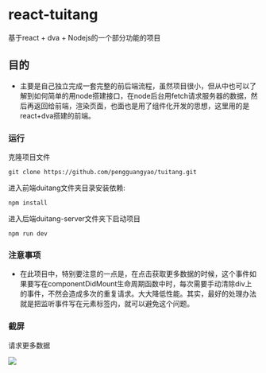 # react-tuitang
基于react + dva + Nodejs的一个部分功能的项目

## 目的

- 主要是自己独立完成一套完整的前后端流程，虽然项目很小，但从中也可以了解到如何简单的用node搭建接口，在node后台用fetch请求服务器的数据，然后再返回给前端，渲染页面，也面也是用了组件化开发的思想，这里用的是react+dva搭建的前端。

### 运行

克隆项目文件

```
git clone https://github.com/pengguangyao/tuitang.git
```

进入前端duitang文件夹目录安装依赖:

```
npm install
```

进入后端duitang-server文件夹下启动项目

```
npm run dev
```

### 注意事项

- 在此项目中，特别要注意的一点是，在点击获取更多数据的时候，这个事件如果要写在componentDidMount生命周期函数中时，每次需要手动清除div上的事件，不然会造成多次的重复请求。大大降低性能。其实，最好的处理办法就是把监听事件写在元素标签内，就可以避免这个问题。

### 截屏

请求更多数据

![](assets/more.gif)
